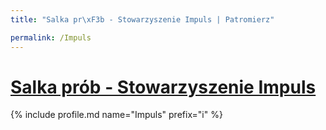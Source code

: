```yaml
---
title: "Salka pr\xF3b - Stowarzyszenie Impuls | Patromierz"

permalink: /Impuls
---
```


# [Salka prób - Stowarzyszenie Impuls](https://patronite.pl/Impuls)

{% include profile.md name="Impuls" prefix="i" %}
